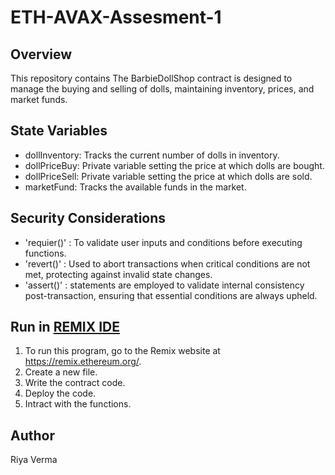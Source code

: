 # ETH-AVAX-Assesment-1
## Overview
This repository contains The BarbieDollShop contract is designed to manage the buying and selling of dolls, maintaining inventory, prices, and market funds.

## State Variables
* dollInventory: Tracks the current number of dolls in inventory.
* dollPriceBuy: Private variable setting the price at which dolls are bought.
* dollPriceSell: Private variable setting the price at which dolls are sold.
* marketFund: Tracks the available funds in the market.

## Security Considerations
* 'requier()' : To validate user inputs and conditions before executing functions.
* 'revert()' : Used to abort transactions when critical conditions are not met, protecting against invalid state changes.
* 'assert()' : statements are employed to validate internal consistency post-transaction, ensuring that essential conditions are always upheld.
  
## Run in [REMIX IDE](https://remix.ethereum.org/)
1. To run this program, go to the Remix website at https://remix.ethereum.org/.
2. Create a new file.
3. Write the contract code.
4. Deploy the code.
5. Intract with the functions.

## Author
Riya Verma
